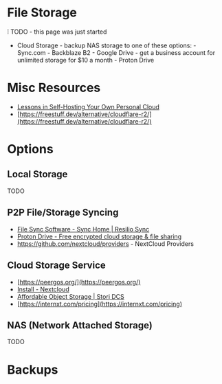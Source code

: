 # File Storage

<aside>
❕ TODO - this page was just started

</aside>

- Cloud Storage - backup NAS storage to one of these options:    - Sync.com    - Backblaze B2    - Google Drive - get a business account for unlimited storage for $10 a month    - Proton Drive

# Misc Resources

- [Lessons in Self-Hosting Your Own Personal Cloud](https://tedium.co/2022/02/16/self-hosting-dropbox-alternatives/)
- [https://freestuff.dev/alternative/cloudflare-r2/](https://freestuff.dev/alternative/cloudflare-r2/)

# Options

## Local Storage

TODO

## P2P File/Storage Syncing

- [File Sync Software - Sync Home | Resilio Sync](https://www.resilio.com/individuals/)
- [Proton Drive - Free encrypted cloud storage & file sharing](https://proton.me/drive)
- https://github.com/nextcloud/providers - NextCloud Providers

## Cloud Storage Service

- [https://peergos.org/](https://peergos.org/)
- [Install - Nextcloud](https://nextcloud.com/install/#install-clients)
- [Affordable Object Storage | Storj DCS](https://www.storj.io/pricing)
- [https://internxt.com/pricing](https://internxt.com/pricing)

## NAS (Network Attached Storage)

TODO

# Backups